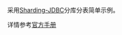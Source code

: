 采用[Sharding-JDBC](https://shardingsphere.apache.org/)分库分表简单示例。

详情参考[官方手册](https://shardingsphere.apache.org/document/current/cn/overview/)